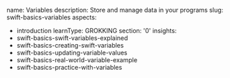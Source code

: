 name: Variables
description: Store and manage data in your programs
slug: swift-basics-variables
aspects:
  - introduction
learnType: GROKKING
section: '0'
insights:
  - swift-basics-swift-variables-explained
  - swift-basics-creating-swift-variables
  - swift-basics-updating-variable-values
  - swift-basics-real-world-variable-example
  - swift-basics-practice-with-variables
